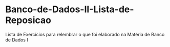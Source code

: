 # Banco-de-Dados-II-Lista-de-Reposicao
Lista de Exercícios para relembrar o que foi elaborado na Matéria de Banco de Dados I

